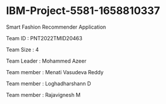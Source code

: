 # IBM-Project-5581-1658810337
Smart Fashion Recommender Application

Team ID : PNT2022TMID20463

Team Size : 4

Team Leader : Mohammed Azeer

Team member : Menati Vasudeva Reddy

Team member : Loghadharshann D

Team member : Rajavignesh M
